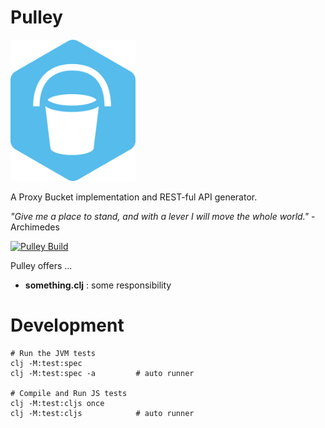 # Pulley

![Pulley](https://github.com/cleancoders/c3kit/blob/master/img/bucket_200.png?raw=true)

A Proxy Bucket implementation and REST-ful API generator.

_"Give me a place to stand, and with a lever I will move the whole world."_ - Archimedes

[![Pulley Build](https://github.com/cleancoders/c3kit-bucket/actions/workflows/test.yml/badge.svg)](https://github.com/cleancoders/c3kit-bucket/actions/workflows/test.yml)

Pulley offers ...

* __something.clj__ : some responsibility

# Development

    # Run the JVM tests
    clj -M:test:spec
    clj -M:test:spec -a         # auto runner

    # Compile and Run JS tests
    clj -M:test:cljs once
    clj -M:test:cljs            # auto runner

